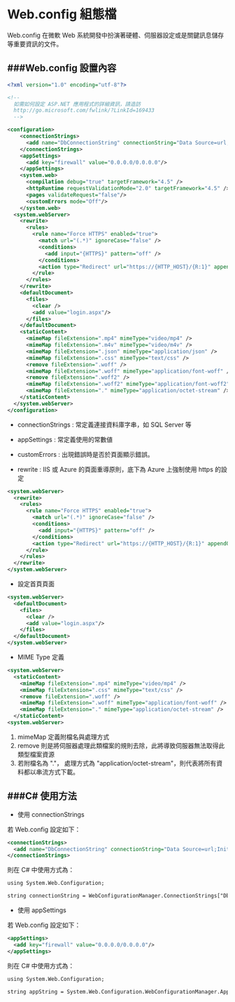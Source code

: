 # Web.config 組態檔

<script type="text/javascript" src="../js/general.js"></script>

Web.config 在微軟 Web 系統開發中扮演著硬體、伺服器設定或是關鍵訊息儲存等重要資訊的文件。

###Web.config 設置內容
---

```XML
<?xml version="1.0" encoding="utf-8"?>

<!--
  如需如何設定 ASP.NET 應用程式的詳細資訊，請造訪
  http://go.microsoft.com/fwlink/?LinkId=169433
  -->

<configuration>
    <connectionStrings>     
      <add name="DbConnectionString" connectionString="Data Source=url;Initial Catalog=initDB;User ID=user;Password=pwd" providerName="System.Data.SqlClient" />
    </connectionStrings>
    <appSettings>
      <add key="firewall" value="0.0.0.0/0.0.0.0"/>
    </appSettings>
    <system.web>
      <compilation debug="true" targetFramework="4.5" />
      <httpRuntime requestValidationMode="2.0" targetFramework="4.5" />
      <pages validateRequest="false"/>
      <customErrors mode="Off"/>
    </system.web>
  <system.webServer>
    <rewrite>
      <rules>
        <rule name="Force HTTPS" enabled="true">
          <match url="(.*)" ignoreCase="false" />
          <conditions>
            <add input="{HTTPS}" pattern="off" />
          </conditions>
          <action type="Redirect" url="https://{HTTP_HOST}/{R:1}" appendQueryString="true" redirectType="Permanent" />
        </rule>
      </rules>
    </rewrite>
    <defaultDocument>
      <files>
        <clear />
        <add value="login.aspx"/>
      </files>
    </defaultDocument>
    <staticContent>
      <mimeMap fileExtension=".mp4" mimeType="video/mp4" />
      <mimeMap fileExtension=".m4v" mimeType="video/m4v" />
      <mimeMap fileExtension=".json" mimeType="application/json" />
      <mimeMap fileExtension=".css" mimeType="text/css" />
      <remove fileExtension=".woff" />
      <mimeMap fileExtension=".woff" mimeType="application/font-woff" />
      <remove fileExtension=".woff2" />
      <mimeMap fileExtension=".woff2" mimeType="application/font-woff2" />
      <mimeMap fileExtension="." mimeType="application/octet-stream" />
    </staticContent>
  </system.webServer>  
</configuration>
```

* connectionStrings : 常定義連接資料庫字串，如 SQL Server 等

* appSettings : 常定義使用的常數値

* customErrors : 出現錯誤時是否於頁面顯示錯誤。

* rewrite : IIS 或 Azure 的頁面重導原則，底下為 Azure 上強制使用 https 的設定

```XML
<system.webServer>
  <rewrite>
    <rules>
      <rule name="Force HTTPS" enabled="true">
        <match url="(.*)" ignoreCase="false" />
        <conditions>
          <add input="{HTTPS}" pattern="off" />
        </conditions>
        <action type="Redirect" url="https://{HTTP_HOST}/{R:1}" appendQueryString="true" redirectType="Permanent" />
      </rule>
    </rules>
  </rewrite>
</system.webServer>
```

* 設定首頁頁面

```Xml
<system.webServer>
  <defaultDocument>
    <files>
      <clear />
      <add value="login.aspx"/>
    </files>
  </defaultDocument>
</system.webServer>
```

* MIME Type 定義

```Xml
<system.webServer>
  <staticContent>
    <mimeMap fileExtension=".mp4" mimeType="video/mp4" />
    <mimeMap fileExtension=".css" mimeType="text/css" />
    <remove fileExtension=".woff" />
    <mimeMap fileExtension=".woff" mimeType="application/font-woff" />
    <mimeMap fileExtension="." mimeType="application/octet-stream" />
  </staticContent>
<system.webServer>
```

  1. mimeMap 定義附檔名與處理方式
  2. remove 則是將伺服器處理此類檔案的規則去除，此將導致伺服器無法取得此類型檔案資源
  3. 若附檔名為 "."， 處理方式為 "application/octet-stream"，則代表將所有資料都以串流方式下載。

###C# 使用方法
---

* 使用 connectionStrings

若 Web.config 設定如下：

```Xml
<connectionStrings>     
  <add name="DbConnectionString" connectionString="Data Source=url;Initial Catalog=initDB;User ID=user;Password=pwd" providerName="System.Data.SqlClient" />
</connectionStrings>
```

則在 C# 中使用方式為：

```Xml
using System.Web.Configuration;

string connectionString = WebConfigurationManager.ConnectionStrings["DbConnectionString"].ConnectionString;
```

* 使用 appSettings

若 Web.config 設定如下：

```Xml
<appSettings>
  <add key="firewall" value="0.0.0.0/0.0.0.0"/>
</appSettings>
```

則在 C# 中使用方式為：

```Xml
using System.Web.Configuration;

string appString = System.Web.Configuration.WebConfigurationManager.AppSettings["firewall"];
```









